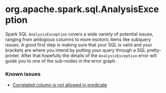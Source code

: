 # org.apache.spark.sql.AnalysisException

Spark SQL `AnalysisException` covers a wide variety of potential issues, ranging from ambigious columns to more esotoric items like subquery issues. A good first step is making sure that your SQL is valid and your brackets are where you intend by putting your query through a SQL pretty-printer. After that hopefully the details of the `AnalysisException` error will guide you to one of the sub-nodes in the error graph.

### Known issues

* [Correlated column is not allowed in predicate](./correlated-column-not-allowed.md)
